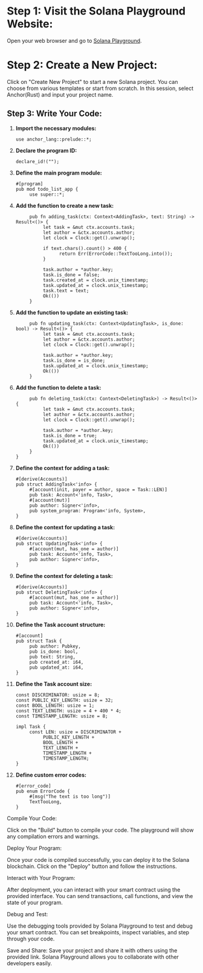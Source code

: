 # Step 1: Visit the Solana Playground Website:
Open your web browser and go to [Solana Playground](https://beta.solpg.io/).

# Step 2: Create a New Project:
Click on "Create New Project" to start a new Solana project. You can choose from various templates or start from scratch.
In this session, select Anchor(Rust) and input your project name.

## Step 3: Write Your Code:

1. **Import the necessary modules:**
    ```
    use anchor_lang::prelude::*;
    ```

2. **Declare the program ID:**
    ```
    declare_id!("");
    ```

3. **Define the main program module:**
    ```
    #[program]
    pub mod todo_list_app {
         use super::*;
    ```

4. **Add the function to create a new task:**
    ```
         pub fn adding_task(ctx: Context<AddingTask>, text: String) -> Result<()> {
              let task = &mut ctx.accounts.task;
              let author = &ctx.accounts.author;
              let clock = Clock::get().unwrap();
              
              if text.chars().count() > 400 {
                    return Err(ErrorCode::TextTooLong.into());
              }
              
              task.author = *author.key;
              task.is_done = false;
              task.created_at = clock.unix_timestamp;
              task.updated_at = clock.unix_timestamp;
              task.text = text;
              Ok(())
         }
    ```

5. **Add the function to update an existing task:**
    ```
         pub fn updating_task(ctx: Context<UpdatingTask>, is_done: bool) -> Result<()> {
              let task = &mut ctx.accounts.task;
              let author = &ctx.accounts.author;
              let clock = Clock::get().unwrap();
              
              task.author = *author.key;
              task.is_done = is_done;
              task.updated_at = clock.unix_timestamp;
              Ok(())
         }
    ```

6. **Add the function to delete a task:**
    ```
         pub fn deleting_task(ctx: Context<DeletingTask>) -> Result<()> {
              let task = &mut ctx.accounts.task;
              let author = &ctx.accounts.author;
              let clock = Clock::get().unwrap();
              
              task.author = *author.key;
              task.is_done = true;
              task.updated_at = clock.unix_timestamp;
              Ok(())
         }
    }
    ```

7. **Define the context for adding a task:**
    ```
    #[derive(Accounts)]
    pub struct AddingTask<'info> {
         #[account(init, payer = author, space = Task::LEN)]
         pub task: Account<'info, Task>,
         #[account(mut)]
         pub author: Signer<'info>,
         pub system_program: Program<'info, System>,
    }
    ```

8. **Define the context for updating a task:**
    ```
    #[derive(Accounts)]
    pub struct UpdatingTask<'info> {
         #[account(mut, has_one = author)]
         pub task: Account<'info, Task>,
         pub author: Signer<'info>,
    }
    ```

9. **Define the context for deleting a task:**
    ```
    #[derive(Accounts)]
    pub struct DeletingTask<'info> {
         #[account(mut, has_one = author)]
         pub task: Account<'info, Task>,
         pub author: Signer<'info>,
    }
    ```

10. **Define the Task account structure:**
     ```
     #[account]
     pub struct Task {
          pub author: Pubkey,
          pub is_done: bool,
          pub text: String,
          pub created_at: i64,
          pub updated_at: i64,
     }
     ```

11. **Define the Task account size:**
     ```
     const DISCRIMINATOR: usize = 8;
     const PUBLIC_KEY_LENGTH: usize = 32;
     const BOOL_LENGTH: usize = 1;
     const TEXT_LENGTH: usize = 4 + 400 * 4;
     const TIMESTAMP_LENGTH: usize = 8;

     impl Task {
          const LEN: usize = DISCRIMINATOR +
               PUBLIC_KEY_LENGTH +
               BOOL_LENGTH +
               TEXT_LENGTH +
               TIMESTAMP_LENGTH +
               TIMESTAMP_LENGTH;
     }
     ```

12. **Define custom error codes:**
     ```
     #[error_code]
     pub enum ErrorCode {
          #[msg("The text is too long")]
          TextTooLong,
     }
     ```


Compile Your Code:

Click on the "Build" button to compile your code. The playground will show any compilation errors and warnings.


Deploy Your Program:

Once your code is compiled successfully, you can deploy it to the Solana blockchain. Click on the "Deploy" button and follow the instructions.


Interact with Your Program:

After deployment, you can interact with your smart contract using the provided interface. You can send transactions, call functions, and view the state of your program.


Debug and Test:

Use the debugging tools provided by Solana Playground to test and debug your smart contract. You can set breakpoints, inspect variables, and step through your code.


Save and Share:
Save your project and share it with others using the provided link. Solana Playground allows you to collaborate with other developers easily.
